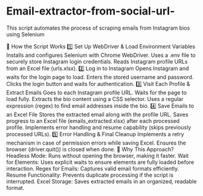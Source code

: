 # Email-extractor-from-social-url-
This script automates the process of scraping emails from Instagram bios using Selenium

🔹 How the Script Works
1️⃣ Set Up WebDriver & Load Environment Variables
Installs and configures Selenium with Chrome WebDriver.
Uses a .env file to securely store Instagram login credentials.
Reads Instagram profile URLs from an Excel file (urls.xlsx).
2️⃣ Log in to Instagram
Opens Instagram and waits for the login page to load.
Enters the stored username and password.
Clicks the login button and waits for authentication.
3️⃣ Visit Each Profile & Extract Emails
Goes to each Instagram profile URL.
Waits for the page to load fully.
Extracts the bio content using a CSS selector.
Uses a regular expression (regex) to find email addresses inside the bio.
4️⃣ Save Emails to an Excel File
Stores the extracted email along with the profile URL.
Saves progress to an Excel file (emails_extracted.xlsx) after each processed profile.
Implements error handling and resume capability (skips previously processed URLs).
5️⃣ Error Handling & Final Cleanup
Implements a retry mechanism in case of permission errors while saving Excel.
Ensures the browser (driver.quit()) is closed when done.
🔹 Why This Approach?
Headless Mode: Runs without opening the browser, making it faster.
Wait for Elements: Uses explicit waits to ensure elements are fully loaded before interaction.
Regex for Emails: Captures valid email formats efficiently.
Resume Functionality: Prevents duplicate processing if the script is interrupted.
Excel Storage: Saves extracted emails in an organized, readable format.
